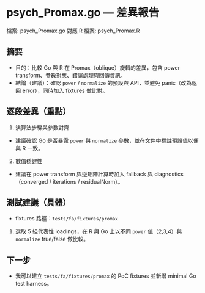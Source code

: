 # psych_Promax.go — 差異報告

檔案: psych_Promax.go
對應 R 檔案: psych_Promax.R

## 摘要

- 目的：比較 Go 與 R 在 Promax（oblique）旋轉的差異，包含 power transform、參數對應、錯誤處理與回傳資訊。
- 結論（建議）：確認 `power` / `normalize` 的預設與 API，並避免 panic（改為返回 error），同時加入 fixtures 做比對。

## 逐段差異（重點）

1. 演算法步驟與參數對齊

- 建議確認 Go 是否暴露 `power` 與 `normalize` 參數，並在文件中標註預設值以便與 R 一致。

2. 數值穩健性

- 建議在 power transform 與逆矩陣計算時加入 fallback 與 diagnostics（converged / iterations / residualNorm）。

## 測試建議（具體）

- fixtures 路徑：`tests/fa/fixtures/promax`

1. 選取 5 組代表性 loadings，在 R 與 Go 上以不同 `power` 值（2,3,4）與 `normalize` true/false 做比較。

## 下一步

- 我可以建立 `tests/fa/fixtures/promax` 的 PoC fixtures 並新增 minimal Go test harness。

